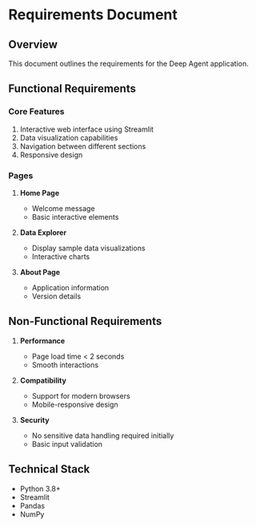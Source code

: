 # Requirements Document

## Overview
This document outlines the requirements for the Deep Agent application.

## Functional Requirements

### Core Features
1. Interactive web interface using Streamlit
2. Data visualization capabilities
3. Navigation between different sections
4. Responsive design

### Pages
1. **Home Page**
   - Welcome message
   - Basic interactive elements

2. **Data Explorer**
   - Display sample data visualizations
   - Interactive charts

3. **About Page**
   - Application information
   - Version details

## Non-Functional Requirements
1. **Performance**
   - Page load time < 2 seconds
   - Smooth interactions

2. **Compatibility**
   - Support for modern browsers
   - Mobile-responsive design

3. **Security**
   - No sensitive data handling required initially
   - Basic input validation

## Technical Stack
- Python 3.8+
- Streamlit
- Pandas
- NumPy
